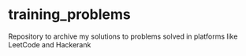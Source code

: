 # training_problems
Repository to archive my solutions to problems solved in platforms like LeetCode and Hackerank
